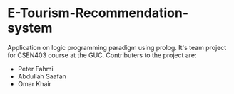 # E-Tourism-Recommendation-system
Application on logic programming paradigm using prolog.
It's team project for CSEN403 course at the GUC.
Contributers to the project are:
- Peter Fahmi
- Abdullah Saafan
- Omar Khair

